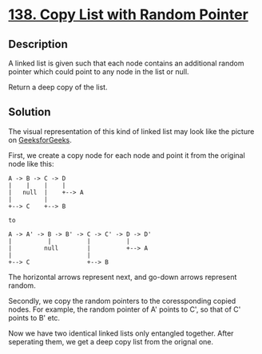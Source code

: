 # [138. Copy List with Random Pointer](https://leetcode.com/problems/copy-list-with-random-pointer)

## Description

A linked list is given such that each node contains an additional random pointer which could point to any node in the list or null.

Return a deep copy of the list.

## Solution

The visual representation of this kind of linked list may look like the picture on [GeeksforGeeks](https://www.geeksforgeeks.org/a-linked-list-with-next-and-arbit-pointer/).

First, we create a copy node for each node and point it from the original node like this:

```
A -> B -> C -> D
|    |    |    |
|   null  |    +--> A 
|         |
+--> C    +--> B

to

A -> A' -> B -> B' -> C -> C' -> D -> D'
|          |          |          |
|         null        |          +--> A
|                     |
+--> C                +--> B
```
The horizontal arrows represent next, and go-down arrows represent random.  

Secondly, we copy the random pointers to the coressponding copied nodes. For example, the random pointer of A' points to C', so that of C' points to B' etc.

Now we have two identical linked lists only entangled together. After seperating them, we get a deep copy list from the orignal one.
